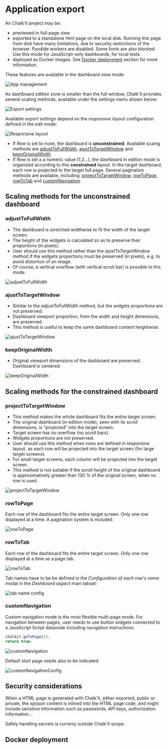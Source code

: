 # Application export

An Chalk'it project may be:

- previewed in full-page view
- exported to a standalone html page on the local disk. Running this page from disk have many limitations, due to security restrictions of the browser. Pyodide workers are disabled. Some fonts are also blocked. Use this mode for JavaScript-only dashboards, for local tests.
- deployed as Docker images. See [Docker deployment](#docker-deployment) section for more information.

These features are available in the dashboard _view_ mode:

![App management](./png/app-management.png "App management")

As dashboard edition zone is smaller than the full window, Chalk'it provides several scaling methods, available under the settings menu shown below:

![Export settings](./png/export-settings.png "Export settings")

Available _export settings_ depend on the _responsive layout_ configuration defined in the _edit_ mode:

![Responsive layout](./png/dashboard-layout.png "Responsive layout")

- If _Row_ is set to none, the dashboard is **unconstrained**. Available scaing methods are [adjustToFullWidth](#adjusttofullwidth), [ajustToTargetWindow](#ajusttotargetwindow) and [keepOriginalWidth](#keeporiginalwidth)
- If _Row_ is set a a numeric value (1,2...), the dashboard in edition mode is organized according to this **constrained** layout. In the target dashboard, each row is projected to the target full page. Several pagination methods are available, including: [projectToTargetWindow](#projecttotargetwindow), [rowToPage](#rowtopage), [rowToTab](#rowtotab) and [customNavigation](#customnavigation)

## Scaling methods for the unconstrained dashboard

### adjustToFullWidth

- The dashboard is stretched widthwise to fit the width of the target screen.
- The height of the widgets is calculated so as to preserve their proportions (in pixels).
- User should use this method rather than the _ajustToTargetWindow_ method if the widgets proportions must be preserved (in pixels), e.g. to avoid distortion of an image.
- Of course, a vertical overflow (with vertical scroll bar) is possible in this mode.

![adjustToFullWidth](./png/adjustToFullWidth.png "adjustToFullWidth")

### ajustToTargetWindow

- Similar to the _adjustToFullWidth_ method, but the widgets proportions are not preserved.
- Dashboard viewport proportion, from the width and height dimensions, are preserved.
- This method is useful to keep the same dashboard content heightwise.

![ajustToTargetWindow](./png/ajustToTargetWindow.png "ajustToTargetWindow")

### keepOriginalWidth

- Original viewport dimensions of the dashboard are preserved. Dashboard is centered.

![keepOriginalWidth](./png/keepOriginalWidth.png "keepOriginalWidth")

## Scaling methods for the constrained dashboard

### projectToTargetWindow

- This method makes the whole dashboard fits the entire target screen.
- The original dashboard (in edition mode), seen with its scroll dimensions, is "projected" into the target screen.
- Target screen has no overflow (no scroll bars).
- Widgets proportions are not preserved.
- User should use this method when rows are defined in responsive layout, as each row will be projected into the target screen (for large target screens).
- For small target screens, each column will be projected into the target screen.
- This method is not suitable if the scroll height of the original dashboard is approximatively greater than 130 % of the original screen, when no row is used.

![projectToTargetWindow](./png/projectToTargetWindow.png "projectToTargetWindow")

### rowToPage

Each row of the dashboard fits the entire target screen. Only one row displayed at a time. A pagination system is included.

![rowToPage](./png/rowToPage.png "rowToPage")

### rowToTab

Each row of the dashboard fits the entire target screen. Only one row displayed at a time as a page tab.

![rowToTab](./png/rowToTab.png "rowToTab")

Tab names have to be be defined in the _Configuration of each row's name_ modal in the _Dashboard aspect_ main tabset:

![tab name config](./png/tab-name-config.png "tab name config")

### customNavigation

Custom navigation mode is the most flexible multi-page mode. For navigation between pages, user needs to use button widgets connected to a JavaScript Script datanode including navigation instructions:

```JavaScript
chalkit.goToPage(2);
return true;
```

![customNavigation](./png/customNavigation.png "customNavigation")

Default start page needs also to be indicated:

![customNavigationConfig](./png/customNavigationConfig.png "customNavigationConfig")

## Security considerations

When a HTML page is generated with Chalk'it, either exported, public or private, the xprjson content is inlined into the HTML page code, and might include sensitive information such as passwords, API keys, authorization information...

Safely handling secrets is currenly outside Chalk'it scope.

## Docker deployment
